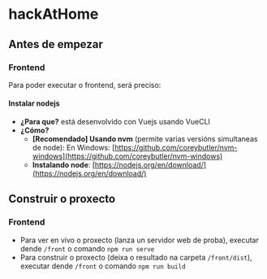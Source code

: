 # hackAtHome

## Antes de empezar

### Frontend
Para poder executar o frontend, será preciso:

#### Instalar nodejs

- **¿Para que?** está desenvolvido con Vuejs usando VueCLI
- **¿Cómo?**
  - **[Recomendado] Usando nvm** (permite varias versións simultaneas de node): En Windows: [https://github.com/coreybutler/nvm-windows](https://github.com/coreybutler/nvm-windows)
  - **Instalando node**: [https://nodejs.org/en/download/](https://nodejs.org/en/download/)

## Construir o proxecto

### Frontend
- Para ver en vivo o proxecto (lanza un servidor web de proba), executar dende `/front` o comando `npm run serve`
- Para construir o proxecto (deixa o resultado na carpeta `/front/dist`), executar dende `/front` o comando `npm run build`
